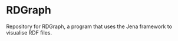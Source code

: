 RDGraph
=======

Repository for RDGraph, a program that uses the Jena framework to visualise RDF files.
